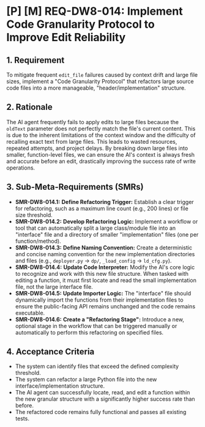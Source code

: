 # [P] [M] REQ-DW8-014: Implement Code Granularity Protocol to Improve Edit Reliability

## 1. Requirement

To mitigate frequent `edit_file` failures caused by context drift and large file sizes, implement a "Code Granularity Protocol" that refactors large source code files into a more manageable, "header/implementation" structure.

## 2. Rationale

The AI agent frequently fails to apply edits to large files because the `oldText` parameter does not perfectly match the file's current content. This is due to the inherent limitations of the context window and the difficulty of recalling exact text from large files. This leads to wasted resources, repeated attempts, and project delays. By breaking down large files into smaller, function-level files, we can ensure the AI's context is always fresh and accurate before an edit, drastically improving the success rate of write operations.

## 3. Sub-Meta-Requirements (SMRs)

- **SMR-DW8-014.1:** **Define Refactoring Trigger:** Establish a clear trigger for refactoring, such as a maximum line count (e.g., 200 lines) or file size threshold.
- **SMR-DW8-014.2:** **Develop Refactoring Logic:** Implement a workflow or tool that can automatically split a large class/module file into an "interface" file and a directory of smaller "implementation" files (one per function/method).
- **SMR-DW8-014.3:** **Define Naming Convention:** Create a deterministic and concise naming convention for the new implementation directories and files (e.g., `deployer.py` -> `dp/`, `_load_config` -> `ld_cfg.py`).
- **SMR-DW8-014.4:** **Update Code Interpreter:** Modify the AI's core logic to recognize and work with this new file structure. When tasked with editing a function, it must first locate and read the small implementation file, not the large interface file.
- **SMR-DW8-014.5:** **Update Importer Logic:** The "interface" file should dynamically import the functions from their implementation files to ensure the public-facing API remains unchanged and the code remains executable.
- **SMR-DW8-014.6:** **Create a "Refactoring Stage":** Introduce a new, optional stage in the workflow that can be triggered manually or automatically to perform this refactoring on specified files.

## 4. Acceptance Criteria

- The system can identify files that exceed the defined complexity threshold.
- The system can refactor a large Python file into the new interface/implementation structure.
- The AI agent can successfully locate, read, and edit a function within the new granular structure with a significantly higher success rate than before.
- The refactored code remains fully functional and passes all existing tests.

